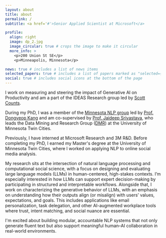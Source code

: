 ```yaml
---
layout: about
title: about
permalink: /
subtitle: <a href='#'>Senior Applied Scientist at Microsoft</a>

profile:
  align: right
  image: dp_2.jpg
  image_circular: true # crops the image to make it circular
  more_info: >
    <p>200 Union St SE</p>
    <p>Minneapolis, Minnesota</p>

news: true # includes a list of news items
selected_papers: true # includes a list of papers marked as "selected={true}"
social: true # includes social icons at the bottom of the page
---
```


I work on measuring and steering the impact of Generative AI on Productivity and am a part of the IDEAS Research group led by [Scott Counts](https://www.microsoft.com/en-us/research/people/counts/).

During my PhD, I was a member of the [Minnesota NLP group](https://minnesotanlp.github.io/) led by [Prof. Dongyeop Kang](https://dykang.github.io/) and am co-supervised by [Prof. Jaideep Srivastava](https://scholar.google.com/citations?user=Y4J5SOwAAAAJ&hl=en), who leads the Data Mining and Research Group ([DMR](https://cse.umn.edu/cs/data-science-and-machine-learning)) at the University of Minnesota Twin Cities. 

Previously, I have interned at Microsoft Research and 3M R&D. Before completing my PhD, I earned my Master's degree at the University of Minnesota Twin Cities, where I worked on applying NLP to online social media analysis.

My research sits at the intersection of natural language processing and computational social science, with a focus on designing and evaluating large language models (LLMs) in human-centered, high-stakes contexts. I’m especially interested in how LLMs can support expert decision-making by participating in structured and interpretable workflows. Alongside that, I work on characterizing the generative behavior of LLMs, with an emphasis on understanding how their outputs align (or misalign) with users’ values, expectations, and goals. This includes applications like email personalization, task delegation, and other AI-augmented workplace tools where trust, intent matching, and social nuance are essential.

I'm excited about building modular, accountable NLP systems that not only generate fluent text but also support meaningful human–AI collaboration in real-world environments.

<!-- I've also had the good fortune of collaborating with experts outside Computer Science, like Professors [Jisu Huh](https://cla.umn.edu/about/directory/profile/jhuh), [Daniel Schwarcz](https://law.umn.edu/profiles/daniel-schwarcz), and [Brett McDonnell](https://law.umn.edu/profiles/brett-mcdonnell). -->





